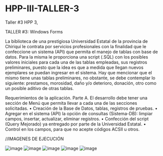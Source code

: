 # HPP-III-TALLER-3
Taller #3 HPP 3, 

TALLER #3: Windows Forms

La biblioteca de una prestigiosa Universidad Estatal de la provincia de Chiriquí le contrata por servicios profesionales con la finalidad que le confeccione un sistema (API) que permita el manejo de tablas con base de datos.
Para la misma le proporciona una script (.SQL) con los posibles valores iniciales para cada una de las tablas empleadas, sus registros preliminares,
puesto que la idea es que a medida que llegan nuevos ejemplares se puedan ingresar en el sistema. Hay que mencionar que el mismo tiene unas tablas preliminares, no obstante, se debe contemplar lo siguiente: prestamos, morosidad, daño y/o deterioro, donación, otro como un posible aditivo de otras tablas.


Requerimientos de la aplicación.
Parte A. El desarrollo debe tener una sección de Menú que permita llevar a cada una de las secciones solicitadas.
  •	Creación de la Base de Datos, tablas, registros de pruebas.
  •	Agregar en el sistema (API) la opción de consultas (Sistema-DB): limpiar campos, insertar, actualizar, eliminar registros.
  •	Confección del script (Query Mejorado) ya entregado por parte de la Universidad Estatal.
  •	Control en los campos, para que no acepte códigos ACSII u otros.

//IMAGENES DE EJECUCIÓN 

![image](https://github.com/YERCKEN/HPP-III-TALLER-3/assets/42678417/044007ae-ea0f-4beb-9f3c-1817e03fc9f8)
![image](https://github.com/YERCKEN/HPP-III-TALLER-3/assets/42678417/f908e02c-fe84-4d18-bc0e-f48c4ce0200b)
![image](https://github.com/YERCKEN/HPP-III-TALLER-3/assets/42678417/8c77a91f-0a41-4584-b964-9311f9ef063f)
![image](https://github.com/YERCKEN/HPP-III-TALLER-3/assets/42678417/28ffa78f-8028-48ab-b87a-8bb23310f4a3)
![image](https://github.com/YERCKEN/HPP-III-TALLER-3/assets/42678417/10ddac7b-c674-494e-9397-1a62ab8ba429)



